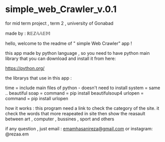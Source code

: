 # simple_web_Crawler_v.0.1
for mid term project , term 2 , university of Gonabad

made by :
ℝ𝔼ℤ𝔸𝔸𝔼𝕄

hello,
welcome to the readme of " simple Web Crawler" app !


this app made by python language , so you need to have python main library that you can download and install it from here:

https://python.org/

the librarys that use in this app :

time = include main files of python - doesn't need to install
system = same ..
beautiful soap = command = pip install beautifulsoup4
urlopen = command = pip install urlopen



how it works :
this program need a link to check the category of the site. it check the words that more reapeated in site then show the reasault between art , computer , bussines , sport  and others


if any question , just email :
emamhasanireza@gmail.com
or
instagram: @rezaa.em

